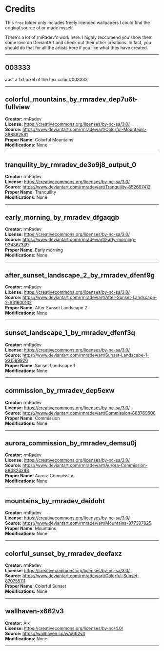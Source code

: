 # Credits
This `free` folder only includes freely licenced wallpapers I could find the original source of or made myself.  

There's a lot of rmRadev's work here. I highly reccomend you show them some love on DeviantArt and check out their other creations. In fact, you should do that for all the artists here if you like what they have created. 
<hr>

## 003333
Just a 1x1 pixel of the hex color #003333
<hr>

## colorful_mountains_by_rmradev_dep7u6t-fullview
**Creator:** rmRadev  
**License:** https://creativecommons.org/licenses/by-nc-sa/3.0/  
**Source:** https://www.deviantart.com/rmradev/art/Colorful-Mountains-888882581  
**Proper Name:** Colorful Mountains  
**Modifications:** None
<hr>

## tranquility_by_rmradev_de3o9j8_output_0  
**Creator:** rmRadev  
**License:** https://creativecommons.org/licenses/by-nc-sa/3.0/  
**Source:** https://www.deviantart.com/rmradev/art/Tranquility-852697412  
**Proper Name:** Tranquility  
**Modifications:** None
<hr>

## early_morning_by_rmradev_dfgaqgb  
**Creator:** rmRadev  
**License:** https://creativecommons.org/licenses/by-nc-sa/3.0/  
**Source:** https://www.deviantart.com/rmradev/art/Early-morning-934367339  
**Proper Name:** Early morning  
**Modifications:** None  
<hr>


## after_sunset_landscape_2_by_rmradev_dfenf9g  
**Creator:** rmRadev  
**License:** https://creativecommons.org/licenses/by-nc-sa/3.0/  
**Source:** https://www.deviantart.com/rmradev/art/After-Sunset-Landscape-2-931600132  
**Proper Name:** After Sunset Landscape 2  
**Modifications:** None  
<hr>

## sunset_landscape_1_by_rmradev_dfenf3q  
**Creator:** rmRadev  
**License:** https://creativecommons.org/licenses/by-nc-sa/3.0/  
**Source:** https://www.deviantart.com/rmradev/art/Sunset-Landscape-1-931599926  
**Proper Name:** Sunset Landscape 1  
**Modifications:** None  
<hr>

## commission_by_rmradev_dep5exw  
**Creator:** rmRadev  
**License:** https://creativecommons.org/licenses/by-nc-sa/3.0/  
**Source:** https://www.deviantart.com/rmradev/art/Commission-888769508  
**Proper Name:** Commission  
**Modifications:** None  
<hr>

## aurora_commission_by_rmradev_demsu0j
**Creator:** rmRadev  
**License:** https://creativecommons.org/licenses/by-nc-sa/3.0/  
**Source:** https://www.deviantart.com/rmradev/art/Aurora-Commission-884823283  
**Proper Name:** Aurora Commission  
**Modifications:** None  
<hr>

## mountains_by_rmradev_deidoht  
**Creator:** rmRadev  
**License:** https://creativecommons.org/licenses/by-nc-sa/3.0/  
**Source:** https://www.deviantart.com/rmradev/art/Mountains-877397825  
**Proper Name:** Mountains  
**Modifications:** None  
<hr>

## colorful_sunset_by_rmradev_deefaxz  
**Creator:** rmRadev  
**License:** https://creativecommons.org/licenses/by-nc-sa/3.0/  
**Source:** https://www.deviantart.com/rmradev/art/Colorful-Sunset-870755111  
**Proper Name:** Colorful Sunset  
**Modifications:** None  
<hr>

## wallhaven-x662v3  
**Creator:** Alx  
**License:** https://creativecommons.org/licenses/by-nc/4.0/  
**Source:** https://wallhaven.cc/w/x662v3  
**Modifications:** None
<hr>
